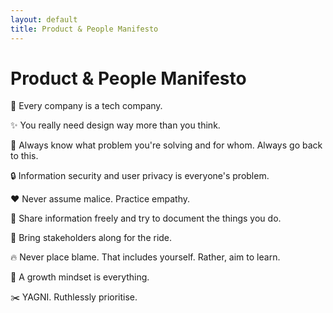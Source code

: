 ```yaml
---
layout: default
title: Product & People Manifesto
---
```


# Product & People Manifesto

💾 Every company is a tech company.

✨ You really need design way more than you think.

🎯 Always know what problem you're solving and for whom. Always go back to this.

🔒 Information security and user privacy is everyone's problem.

❤️ Never assume malice. Practice empathy.

📃 Share information freely and try to document the things you do.

👭 Bring stakeholders along for the ride.

🔥 Never place blame. That includes yourself. Rather, aim to learn.

🚀 A growth mindset is everything.

✂️ YAGNI. Ruthlessly prioritise.
